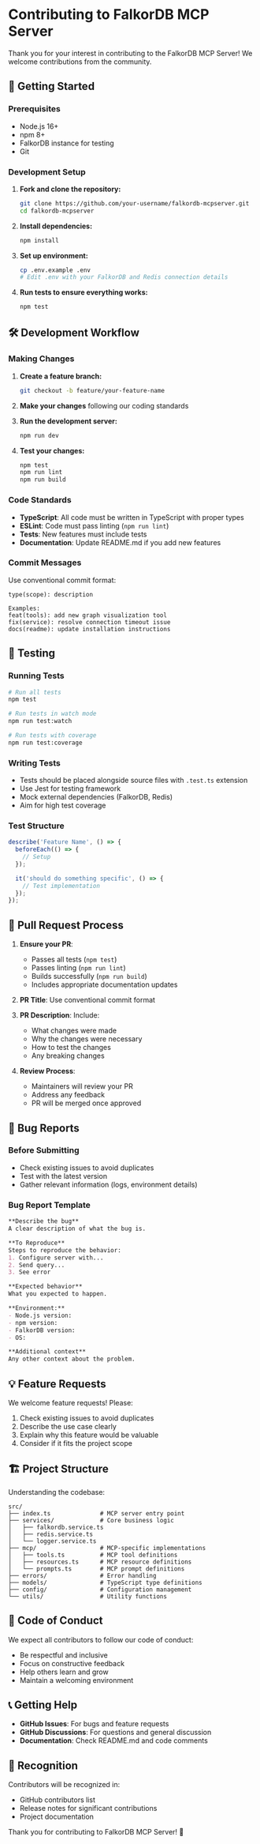 # Contributing to FalkorDB MCP Server

Thank you for your interest in contributing to the FalkorDB MCP Server! We welcome contributions from the community.

## 🚀 Getting Started

### Prerequisites

- Node.js 16+ 
- npm 8+
- FalkorDB instance for testing
- Git

### Development Setup

1. **Fork and clone the repository:**
   ```bash
   git clone https://github.com/your-username/falkordb-mcpserver.git
   cd falkordb-mcpserver
   ```

2. **Install dependencies:**
   ```bash
   npm install
   ```

3. **Set up environment:**
   ```bash
   cp .env.example .env
   # Edit .env with your FalkorDB and Redis connection details
   ```

4. **Run tests to ensure everything works:**
   ```bash
   npm test
   ```

## 🛠️ Development Workflow

### Making Changes

1. **Create a feature branch:**
   ```bash
   git checkout -b feature/your-feature-name
   ```

2. **Make your changes** following our coding standards

3. **Run the development server:**
   ```bash
   npm run dev
   ```

4. **Test your changes:**
   ```bash
   npm test
   npm run lint
   npm run build
   ```

### Code Standards

- **TypeScript**: All code must be written in TypeScript with proper types
- **ESLint**: Code must pass linting (`npm run lint`)
- **Tests**: New features must include tests
- **Documentation**: Update README.md if you add new features

### Commit Messages

Use conventional commit format:
```
type(scope): description

Examples:
feat(tools): add new graph visualization tool
fix(service): resolve connection timeout issue
docs(readme): update installation instructions
```

## 🧪 Testing

### Running Tests

```bash
# Run all tests
npm test

# Run tests in watch mode
npm run test:watch

# Run tests with coverage
npm run test:coverage
```

### Writing Tests

- Tests should be placed alongside source files with `.test.ts` extension
- Use Jest for testing framework
- Mock external dependencies (FalkorDB, Redis)
- Aim for high test coverage

### Test Structure

```typescript
describe('Feature Name', () => {
  beforeEach(() => {
    // Setup
  });

  it('should do something specific', () => {
    // Test implementation
  });
});
```

## 📝 Pull Request Process

1. **Ensure your PR**:
   - Passes all tests (`npm test`)
   - Passes linting (`npm run lint`)
   - Builds successfully (`npm run build`)
   - Includes appropriate documentation updates

2. **PR Title**: Use conventional commit format

3. **PR Description**: Include:
   - What changes were made
   - Why the changes were necessary
   - How to test the changes
   - Any breaking changes

4. **Review Process**:
   - Maintainers will review your PR
   - Address any feedback
   - PR will be merged once approved

## 🐛 Bug Reports

### Before Submitting

- Check existing issues to avoid duplicates
- Test with the latest version
- Gather relevant information (logs, environment details)

### Bug Report Template

```markdown
**Describe the bug**
A clear description of what the bug is.

**To Reproduce**
Steps to reproduce the behavior:
1. Configure server with...
2. Send query...
3. See error

**Expected behavior**
What you expected to happen.

**Environment:**
- Node.js version:
- npm version:
- FalkorDB version:
- OS:

**Additional context**
Any other context about the problem.
```

## 💡 Feature Requests

We welcome feature requests! Please:

1. Check existing issues to avoid duplicates
2. Describe the use case clearly
3. Explain why this feature would be valuable
4. Consider if it fits the project scope

## 🏗️ Project Structure

Understanding the codebase:

```
src/
├── index.ts              # MCP server entry point
├── services/             # Core business logic
│   ├── falkordb.service.ts
│   ├── redis.service.ts
│   └── logger.service.ts
├── mcp/                  # MCP-specific implementations
│   ├── tools.ts          # MCP tool definitions
│   ├── resources.ts      # MCP resource definitions
│   └── prompts.ts        # MCP prompt definitions
├── errors/               # Error handling
├── models/               # TypeScript type definitions
├── config/               # Configuration management
└── utils/                # Utility functions
```

## 🤝 Code of Conduct

We expect all contributors to follow our code of conduct:

- Be respectful and inclusive
- Focus on constructive feedback
- Help others learn and grow
- Maintain a welcoming environment

## 📞 Getting Help

- **GitHub Issues**: For bugs and feature requests
- **GitHub Discussions**: For questions and general discussion
- **Documentation**: Check README.md and code comments

## 🙏 Recognition

Contributors will be recognized in:
- GitHub contributors list
- Release notes for significant contributions
- Project documentation

Thank you for contributing to FalkorDB MCP Server! 🎉